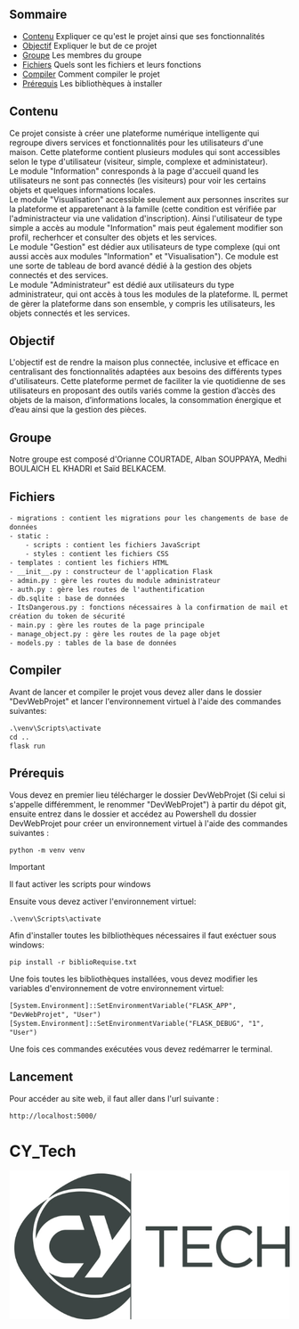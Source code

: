 ## Sommaire
- [Contenu](#contenu) Expliquer ce qu'est le projet ainsi que ses fonctionnalités
- [Objectif](#objectif) Expliquer le but de ce projet
- [Groupe](#groupe) Les membres du groupe 
- [Fichiers](#fichiers) Quels sont les fichiers et leurs fonctions
- [Compiler](#compiler) Comment compiler le projet
- [Prérequis](#prérequis) Les bibliothèques à installer 


## Contenu

Ce projet consiste à créer une plateforme numérique intelligente qui regroupe divers services et fonctionnalités pour les utilisateurs d'une maison. Cette plateforme contient plusieurs modules qui sont accessibles selon le type d'utilisateur (visiteur, simple, complexe et administateur).   
Le module "Information" conresponds à la page d'accueil quand les utilisateurs ne sont pas connectés (les visiteurs) pour voir les certains objets et quelques informations locales.  
Le module "Visualisation" accessible seulement aux personnes inscrites sur la plateforme et apparetenant à la famille (cette condition est vérifiée par l'administracteur via une validation d'inscription). Ainsi l'utilisateur de type simple a accès au module "Information" mais peut également modifier son profil, recherhcer et consulter des objets et les services.   
Le module "Gestion" est dédier aux utilisateurs de type complexe (qui ont aussi accès aux modules "Information" et "Visualisation"). Ce module est une sorte de tableau de bord avancé dédié à la gestion des objets connectés et des services.  
Le module "Administrateur" est dédié aux utilisateurs du type administrateur, qui ont accès à tous les modules de la plateforme. IL permet de gèrer la plateforme dans son ensemble, y compris les utilisateurs, les objets connectés et les services.


## Objectif

L'objectif est de rendre la maison plus connectée, inclusive et efficace en centralisant des fonctionnalités adaptées aux besoins des différents types d'utilisateurs. Cette plateforme permet de faciliter la vie quotidienne de ses utilisateurs en proposant des outils variés comme la gestion d’accès des objets de la maison, d’informations locales, la consommation énergique et d’eau ainsi que la gestion des pièces.

## Groupe

Notre groupe est composé d'Orianne COURTADE, Alban SOUPPAYA, Medhi BOULAICH EL KHADRI et Saïd BELKACEM.

## Fichiers

    - migrations : contient les migrations pour les changements de base de données
    - static : 
        - scripts : contient les fichiers JavaScript
        - styles : contient les fichiers CSS
    - templates : contient les fichiers HTML
    - __init__.py : constructeur de l'application Flask
    - admin.py : gère les routes du module administrateur
    - auth.py : gère les routes de l'authentification
    - db.sqlite : base de données
    - ItsDangerous.py : fonctions nécessaires à la confirmation de mail et création du token de sécurité
    - main.py : gère les routes de la page principale
    - manage_object.py : gère les routes de la page objet
    - models.py : tables de la base de données

## Compiler
Avant de lancer et compiler le projet vous devez aller dans le dossier "DevWebProjet" et lancer l'environnement virtuel à l'aide des commandes suivantes:
```
.\venv\Scripts\activate
cd ..
flask run
```

## Prérequis

Vous devez en premier lieu télécharger le dossier DevWebProjet (Si celui si s'appelle différemment, le renommer "DevWebProjet") à partir du dépot git, ensuite entrez dans le dossier et accédez au Powershell du dossier DevWebProjet pour créer un environnement virtuel à l'aide des commandes suivantes :
```
python -m venv venv
```
 >[!IMPORTANT] 
 >Il faut activer les scripts pour windows  
 
Ensuite vous devez activer l'environnement virtuel:
```
.\venv\Scripts\activate 
```
Afin d'installer toutes les bilbliothèques nécessaires il faut exéctuer sous windows: 
```
pip install -r biblioRequise.txt
```
Une fois toutes les bibliothèques installées, vous devez modifier les variables d'environnement de votre environnement virtuel:
```
[System.Environment]::SetEnvironmentVariable("FLASK_APP", "DevWebProjet", "User")
[System.Environment]::SetEnvironmentVariable("FLASK_DEBUG", "1", "User")

```
Une fois ces commandes exécutées vous devez redémarrer le terminal.


## Lancement

Pour accéder au site web, il faut aller dans l'url suivante :

```
http://localhost:5000/
```

# CY_Tech
![CYTECH](CY_Tech_logo.jpg)

